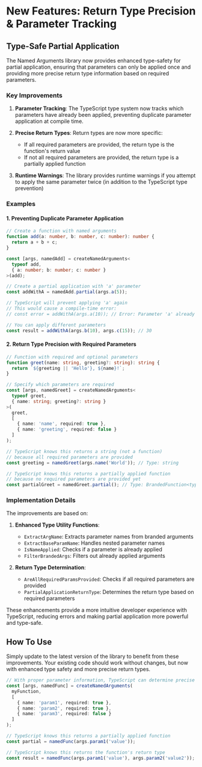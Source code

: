 # New Features: Return Type Precision & Parameter Tracking

## Type-Safe Partial Application

The Named Arguments library now provides enhanced type-safety for partial application, ensuring that parameters can only be applied once and providing more precise return type information based on required parameters.

### Key Improvements

1. **Parameter Tracking**: The TypeScript type system now tracks which parameters have already been applied, preventing duplicate parameter application at compile time.

2. **Precise Return Types**: Return types are now more specific:
   - If all required parameters are provided, the return type is the function's return value
   - If not all required parameters are provided, the return type is a partially applied function

3. **Runtime Warnings**: The library provides runtime warnings if you attempt to apply the same parameter twice (in addition to the TypeScript type prevention)

### Examples

#### 1. Preventing Duplicate Parameter Application

```typescript
// Create a function with named arguments
function add(a: number, b: number, c: number): number {
  return a + b + c;
}

const [args, namedAdd] = createNamedArguments<
  typeof add,
  { a: number; b: number; c: number }
>(add);

// Create a partial application with 'a' parameter
const addWithA = namedAdd.partial(args.a(5));

// TypeScript will prevent applying 'a' again
// This would cause a compile-time error:
// const error = addWithA(args.a(10)); // Error: Parameter 'a' already applied

// You can apply different parameters
const result = addWithA(args.b(10), args.c(15)); // 30
```

#### 2. Return Type Precision with Required Parameters

```typescript
// Function with required and optional parameters
function greet(name: string, greeting?: string): string {
  return `${greeting || 'Hello'}, ${name}!`;
}

// Specify which parameters are required
const [args, namedGreet] = createNamedArguments<
  typeof greet,
  { name: string; greeting?: string }
>(
  greet,
  [
    { name: 'name', required: true },
    { name: 'greeting', required: false }
  ]
);

// TypeScript knows this returns a string (not a function)
// because all required parameters are provided
const greeting = namedGreet(args.name('World')); // Type: string

// TypeScript knows this returns a partially applied function
// because no required parameters are provided yet
const partialGreet = namedGreet.partial(); // Type: BrandedFunction<typeof greet, []>
```

### Implementation Details

The improvements are based on:

1. **Enhanced Type Utility Functions**:
   - `ExtractArgName`: Extracts parameter names from branded arguments
   - `ExtractBaseParamName`: Handles nested parameter names
   - `IsNameApplied`: Checks if a parameter is already applied
   - `FilterBrandedArgs`: Filters out already applied arguments 

2. **Return Type Determination**:
   - `AreAllRequiredParamsProvided`: Checks if all required parameters are provided
   - `PartialApplicationReturnType`: Determines the return type based on required parameters

These enhancements provide a more intuitive developer experience with TypeScript, reducing errors and making partial application more powerful and type-safe.

## How To Use

Simply update to the latest version of the library to benefit from these improvements. Your existing code should work without changes, but now with enhanced type safety and more precise return types.

```typescript
// With proper parameter information, TypeScript can determine precise return types
const [args, namedFunc] = createNamedArguments(
  myFunction,
  [
    { name: 'param1', required: true },
    { name: 'param2', required: true },
    { name: 'param3', required: false }
  ]
);

// TypeScript knows this returns a partially applied function
const partial = namedFunc(args.param1('value'));

// TypeScript knows this returns the function's return type
const result = namedFunc(args.param1('value'), args.param2('value2'));
```